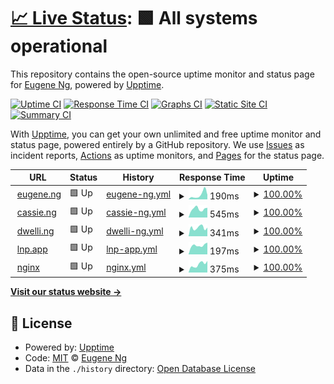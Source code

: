 # [📈 Live Status](https://eugeneyng.github.io/upptime): <!--live status--> **🟩 All systems operational**

This repository contains the open-source uptime monitor and status page for [Eugene Ng](https://eugeneyng.github.io/upptime), powered by [Upptime](https://github.com/upptime/upptime).

[![Uptime CI](https://github.com/eugeneyng/upptime/workflows/Uptime%20CI/badge.svg)](https://github.com/eugeneyng/upptime/actions?query=workflow%3A%22Uptime+CI%22)
[![Response Time CI](https://github.com/eugeneyng/upptime/workflows/Response%20Time%20CI/badge.svg)](https://github.com/eugeneyng/upptime/actions?query=workflow%3A%22Response+Time+CI%22)
[![Graphs CI](https://github.com/eugeneyng/upptime/workflows/Graphs%20CI/badge.svg)](https://github.com/eugeneyng/upptime/actions?query=workflow%3A%22Graphs+CI%22)
[![Static Site CI](https://github.com/eugeneyng/upptime/workflows/Static%20Site%20CI/badge.svg)](https://github.com/eugeneyng/upptime/actions?query=workflow%3A%22Static+Site+CI%22)
[![Summary CI](https://github.com/eugeneyng/upptime/workflows/Summary%20CI/badge.svg)](https://github.com/eugeneyng/upptime/actions?query=workflow%3A%22Summary+CI%22)

With [Upptime](https://upptime.js.org), you can get your own unlimited and free uptime monitor and status page, powered entirely by a GitHub repository. We use [Issues](https://github.com/eugeneyng/upptime/issues) as incident reports, [Actions](https://github.com/eugeneyng/upptime/actions) as uptime monitors, and [Pages](https://eugeneyng.github.io/upptime) for the status page.

<!--start: status pages-->
<!-- This summary is generated by Upptime (https://github.com/upptime/upptime) -->
<!-- Do not edit this manually, your changes will be overwritten -->
<!-- prettier-ignore -->
| URL | Status | History | Response Time | Uptime |
| --- | ------ | ------- | ------------- | ------ |
| <img alt="" src="https://icons.duckduckgo.com/ip3/eugeneyng.github.io.ico" height="13"> [eugene.ng](https://eugeneyng.github.io/) | 🟩 Up | [eugene-ng.yml](https://github.com/eugeneyng/upptime/commits/HEAD/history/eugene-ng.yml) | <details><summary><img alt="Response time graph" src="./graphs/eugene-ng/response-time-week.png" height="20"> 190ms</summary><br><a href="https://eugeneyng.github.io/upptime/history/eugene-ng"><img alt="Response time 107" src="https://img.shields.io/endpoint?url=https%3A%2F%2Fraw.githubusercontent.com%2Feugeneyng%2Fupptime%2FHEAD%2Fapi%2Feugene-ng%2Fresponse-time.json"></a><br><a href="https://eugeneyng.github.io/upptime/history/eugene-ng"><img alt="24-hour response time 193" src="https://img.shields.io/endpoint?url=https%3A%2F%2Fraw.githubusercontent.com%2Feugeneyng%2Fupptime%2FHEAD%2Fapi%2Feugene-ng%2Fresponse-time-day.json"></a><br><a href="https://eugeneyng.github.io/upptime/history/eugene-ng"><img alt="7-day response time 190" src="https://img.shields.io/endpoint?url=https%3A%2F%2Fraw.githubusercontent.com%2Feugeneyng%2Fupptime%2FHEAD%2Fapi%2Feugene-ng%2Fresponse-time-week.json"></a><br><a href="https://eugeneyng.github.io/upptime/history/eugene-ng"><img alt="30-day response time 132" src="https://img.shields.io/endpoint?url=https%3A%2F%2Fraw.githubusercontent.com%2Feugeneyng%2Fupptime%2FHEAD%2Fapi%2Feugene-ng%2Fresponse-time-month.json"></a><br><a href="https://eugeneyng.github.io/upptime/history/eugene-ng"><img alt="1-year response time 108" src="https://img.shields.io/endpoint?url=https%3A%2F%2Fraw.githubusercontent.com%2Feugeneyng%2Fupptime%2FHEAD%2Fapi%2Feugene-ng%2Fresponse-time-year.json"></a></details> | <details><summary><a href="https://eugeneyng.github.io/upptime/history/eugene-ng">100.00%</a></summary><a href="https://eugeneyng.github.io/upptime/history/eugene-ng"><img alt="All-time uptime 100.00%" src="https://img.shields.io/endpoint?url=https%3A%2F%2Fraw.githubusercontent.com%2Feugeneyng%2Fupptime%2FHEAD%2Fapi%2Feugene-ng%2Fuptime.json"></a><br><a href="https://eugeneyng.github.io/upptime/history/eugene-ng"><img alt="24-hour uptime 100.00%" src="https://img.shields.io/endpoint?url=https%3A%2F%2Fraw.githubusercontent.com%2Feugeneyng%2Fupptime%2FHEAD%2Fapi%2Feugene-ng%2Fuptime-day.json"></a><br><a href="https://eugeneyng.github.io/upptime/history/eugene-ng"><img alt="7-day uptime 100.00%" src="https://img.shields.io/endpoint?url=https%3A%2F%2Fraw.githubusercontent.com%2Feugeneyng%2Fupptime%2FHEAD%2Fapi%2Feugene-ng%2Fuptime-week.json"></a><br><a href="https://eugeneyng.github.io/upptime/history/eugene-ng"><img alt="30-day uptime 100.00%" src="https://img.shields.io/endpoint?url=https%3A%2F%2Fraw.githubusercontent.com%2Feugeneyng%2Fupptime%2FHEAD%2Fapi%2Feugene-ng%2Fuptime-month.json"></a><br><a href="https://eugeneyng.github.io/upptime/history/eugene-ng"><img alt="1-year uptime 100.00%" src="https://img.shields.io/endpoint?url=https%3A%2F%2Fraw.githubusercontent.com%2Feugeneyng%2Fupptime%2FHEAD%2Fapi%2Feugene-ng%2Fuptime-year.json"></a></details>
| <img alt="" src="https://icons.duckduckgo.com/ip3/cassie.ng.ico" height="13"> [cassie.ng](https://cassie.ng) | 🟩 Up | [cassie-ng.yml](https://github.com/eugeneyng/upptime/commits/HEAD/history/cassie-ng.yml) | <details><summary><img alt="Response time graph" src="./graphs/cassie-ng/response-time-week.png" height="20"> 545ms</summary><br><a href="https://eugeneyng.github.io/upptime/history/cassie-ng"><img alt="Response time 596" src="https://img.shields.io/endpoint?url=https%3A%2F%2Fraw.githubusercontent.com%2Feugeneyng%2Fupptime%2FHEAD%2Fapi%2Fcassie-ng%2Fresponse-time.json"></a><br><a href="https://eugeneyng.github.io/upptime/history/cassie-ng"><img alt="24-hour response time 873" src="https://img.shields.io/endpoint?url=https%3A%2F%2Fraw.githubusercontent.com%2Feugeneyng%2Fupptime%2FHEAD%2Fapi%2Fcassie-ng%2Fresponse-time-day.json"></a><br><a href="https://eugeneyng.github.io/upptime/history/cassie-ng"><img alt="7-day response time 545" src="https://img.shields.io/endpoint?url=https%3A%2F%2Fraw.githubusercontent.com%2Feugeneyng%2Fupptime%2FHEAD%2Fapi%2Fcassie-ng%2Fresponse-time-week.json"></a><br><a href="https://eugeneyng.github.io/upptime/history/cassie-ng"><img alt="30-day response time 610" src="https://img.shields.io/endpoint?url=https%3A%2F%2Fraw.githubusercontent.com%2Feugeneyng%2Fupptime%2FHEAD%2Fapi%2Fcassie-ng%2Fresponse-time-month.json"></a><br><a href="https://eugeneyng.github.io/upptime/history/cassie-ng"><img alt="1-year response time 596" src="https://img.shields.io/endpoint?url=https%3A%2F%2Fraw.githubusercontent.com%2Feugeneyng%2Fupptime%2FHEAD%2Fapi%2Fcassie-ng%2Fresponse-time-year.json"></a></details> | <details><summary><a href="https://eugeneyng.github.io/upptime/history/cassie-ng">100.00%</a></summary><a href="https://eugeneyng.github.io/upptime/history/cassie-ng"><img alt="All-time uptime 99.99%" src="https://img.shields.io/endpoint?url=https%3A%2F%2Fraw.githubusercontent.com%2Feugeneyng%2Fupptime%2FHEAD%2Fapi%2Fcassie-ng%2Fuptime.json"></a><br><a href="https://eugeneyng.github.io/upptime/history/cassie-ng"><img alt="24-hour uptime 100.00%" src="https://img.shields.io/endpoint?url=https%3A%2F%2Fraw.githubusercontent.com%2Feugeneyng%2Fupptime%2FHEAD%2Fapi%2Fcassie-ng%2Fuptime-day.json"></a><br><a href="https://eugeneyng.github.io/upptime/history/cassie-ng"><img alt="7-day uptime 100.00%" src="https://img.shields.io/endpoint?url=https%3A%2F%2Fraw.githubusercontent.com%2Feugeneyng%2Fupptime%2FHEAD%2Fapi%2Fcassie-ng%2Fuptime-week.json"></a><br><a href="https://eugeneyng.github.io/upptime/history/cassie-ng"><img alt="30-day uptime 100.00%" src="https://img.shields.io/endpoint?url=https%3A%2F%2Fraw.githubusercontent.com%2Feugeneyng%2Fupptime%2FHEAD%2Fapi%2Fcassie-ng%2Fuptime-month.json"></a><br><a href="https://eugeneyng.github.io/upptime/history/cassie-ng"><img alt="1-year uptime 99.99%" src="https://img.shields.io/endpoint?url=https%3A%2F%2Fraw.githubusercontent.com%2Feugeneyng%2Fupptime%2FHEAD%2Fapi%2Fcassie-ng%2Fuptime-year.json"></a></details>
| <img alt="" src="https://icons.duckduckgo.com/ip3/dwelli.ng.ico" height="13"> [dwelli.ng](https://dwelli.ng) | 🟩 Up | [dwelli-ng.yml](https://github.com/eugeneyng/upptime/commits/HEAD/history/dwelli-ng.yml) | <details><summary><img alt="Response time graph" src="./graphs/dwelli-ng/response-time-week.png" height="20"> 341ms</summary><br><a href="https://eugeneyng.github.io/upptime/history/dwelli-ng"><img alt="Response time 370" src="https://img.shields.io/endpoint?url=https%3A%2F%2Fraw.githubusercontent.com%2Feugeneyng%2Fupptime%2FHEAD%2Fapi%2Fdwelli-ng%2Fresponse-time.json"></a><br><a href="https://eugeneyng.github.io/upptime/history/dwelli-ng"><img alt="24-hour response time 420" src="https://img.shields.io/endpoint?url=https%3A%2F%2Fraw.githubusercontent.com%2Feugeneyng%2Fupptime%2FHEAD%2Fapi%2Fdwelli-ng%2Fresponse-time-day.json"></a><br><a href="https://eugeneyng.github.io/upptime/history/dwelli-ng"><img alt="7-day response time 341" src="https://img.shields.io/endpoint?url=https%3A%2F%2Fraw.githubusercontent.com%2Feugeneyng%2Fupptime%2FHEAD%2Fapi%2Fdwelli-ng%2Fresponse-time-week.json"></a><br><a href="https://eugeneyng.github.io/upptime/history/dwelli-ng"><img alt="30-day response time 364" src="https://img.shields.io/endpoint?url=https%3A%2F%2Fraw.githubusercontent.com%2Feugeneyng%2Fupptime%2FHEAD%2Fapi%2Fdwelli-ng%2Fresponse-time-month.json"></a><br><a href="https://eugeneyng.github.io/upptime/history/dwelli-ng"><img alt="1-year response time 372" src="https://img.shields.io/endpoint?url=https%3A%2F%2Fraw.githubusercontent.com%2Feugeneyng%2Fupptime%2FHEAD%2Fapi%2Fdwelli-ng%2Fresponse-time-year.json"></a></details> | <details><summary><a href="https://eugeneyng.github.io/upptime/history/dwelli-ng">100.00%</a></summary><a href="https://eugeneyng.github.io/upptime/history/dwelli-ng"><img alt="All-time uptime 99.27%" src="https://img.shields.io/endpoint?url=https%3A%2F%2Fraw.githubusercontent.com%2Feugeneyng%2Fupptime%2FHEAD%2Fapi%2Fdwelli-ng%2Fuptime.json"></a><br><a href="https://eugeneyng.github.io/upptime/history/dwelli-ng"><img alt="24-hour uptime 100.00%" src="https://img.shields.io/endpoint?url=https%3A%2F%2Fraw.githubusercontent.com%2Feugeneyng%2Fupptime%2FHEAD%2Fapi%2Fdwelli-ng%2Fuptime-day.json"></a><br><a href="https://eugeneyng.github.io/upptime/history/dwelli-ng"><img alt="7-day uptime 100.00%" src="https://img.shields.io/endpoint?url=https%3A%2F%2Fraw.githubusercontent.com%2Feugeneyng%2Fupptime%2FHEAD%2Fapi%2Fdwelli-ng%2Fuptime-week.json"></a><br><a href="https://eugeneyng.github.io/upptime/history/dwelli-ng"><img alt="30-day uptime 100.00%" src="https://img.shields.io/endpoint?url=https%3A%2F%2Fraw.githubusercontent.com%2Feugeneyng%2Fupptime%2FHEAD%2Fapi%2Fdwelli-ng%2Fuptime-month.json"></a><br><a href="https://eugeneyng.github.io/upptime/history/dwelli-ng"><img alt="1-year uptime 99.14%" src="https://img.shields.io/endpoint?url=https%3A%2F%2Fraw.githubusercontent.com%2Feugeneyng%2Fupptime%2FHEAD%2Fapi%2Fdwelli-ng%2Fuptime-year.json"></a></details>
| <img alt="" src="https://icons.duckduckgo.com/ip3/lnp.app.ico" height="13"> [lnp.app](https://lnp.app) | 🟩 Up | [lnp-app.yml](https://github.com/eugeneyng/upptime/commits/HEAD/history/lnp-app.yml) | <details><summary><img alt="Response time graph" src="./graphs/lnp-app/response-time-week.png" height="20"> 197ms</summary><br><a href="https://eugeneyng.github.io/upptime/history/lnp-app"><img alt="Response time 181" src="https://img.shields.io/endpoint?url=https%3A%2F%2Fraw.githubusercontent.com%2Feugeneyng%2Fupptime%2FHEAD%2Fapi%2Flnp-app%2Fresponse-time.json"></a><br><a href="https://eugeneyng.github.io/upptime/history/lnp-app"><img alt="24-hour response time 277" src="https://img.shields.io/endpoint?url=https%3A%2F%2Fraw.githubusercontent.com%2Feugeneyng%2Fupptime%2FHEAD%2Fapi%2Flnp-app%2Fresponse-time-day.json"></a><br><a href="https://eugeneyng.github.io/upptime/history/lnp-app"><img alt="7-day response time 197" src="https://img.shields.io/endpoint?url=https%3A%2F%2Fraw.githubusercontent.com%2Feugeneyng%2Fupptime%2FHEAD%2Fapi%2Flnp-app%2Fresponse-time-week.json"></a><br><a href="https://eugeneyng.github.io/upptime/history/lnp-app"><img alt="30-day response time 208" src="https://img.shields.io/endpoint?url=https%3A%2F%2Fraw.githubusercontent.com%2Feugeneyng%2Fupptime%2FHEAD%2Fapi%2Flnp-app%2Fresponse-time-month.json"></a><br><a href="https://eugeneyng.github.io/upptime/history/lnp-app"><img alt="1-year response time 180" src="https://img.shields.io/endpoint?url=https%3A%2F%2Fraw.githubusercontent.com%2Feugeneyng%2Fupptime%2FHEAD%2Fapi%2Flnp-app%2Fresponse-time-year.json"></a></details> | <details><summary><a href="https://eugeneyng.github.io/upptime/history/lnp-app">100.00%</a></summary><a href="https://eugeneyng.github.io/upptime/history/lnp-app"><img alt="All-time uptime 99.06%" src="https://img.shields.io/endpoint?url=https%3A%2F%2Fraw.githubusercontent.com%2Feugeneyng%2Fupptime%2FHEAD%2Fapi%2Flnp-app%2Fuptime.json"></a><br><a href="https://eugeneyng.github.io/upptime/history/lnp-app"><img alt="24-hour uptime 100.00%" src="https://img.shields.io/endpoint?url=https%3A%2F%2Fraw.githubusercontent.com%2Feugeneyng%2Fupptime%2FHEAD%2Fapi%2Flnp-app%2Fuptime-day.json"></a><br><a href="https://eugeneyng.github.io/upptime/history/lnp-app"><img alt="7-day uptime 100.00%" src="https://img.shields.io/endpoint?url=https%3A%2F%2Fraw.githubusercontent.com%2Feugeneyng%2Fupptime%2FHEAD%2Fapi%2Flnp-app%2Fuptime-week.json"></a><br><a href="https://eugeneyng.github.io/upptime/history/lnp-app"><img alt="30-day uptime 100.00%" src="https://img.shields.io/endpoint?url=https%3A%2F%2Fraw.githubusercontent.com%2Feugeneyng%2Fupptime%2FHEAD%2Fapi%2Flnp-app%2Fuptime-month.json"></a><br><a href="https://eugeneyng.github.io/upptime/history/lnp-app"><img alt="1-year uptime 97.85%" src="https://img.shields.io/endpoint?url=https%3A%2F%2Fraw.githubusercontent.com%2Feugeneyng%2Fupptime%2FHEAD%2Fapi%2Flnp-app%2Fuptime-year.json"></a></details>
| <img alt="" src="https://icons.duckduckgo.com/ip3/nginx.eugene.ng.ico" height="13"> [nginx](https://nginx.eugene.ng) | 🟩 Up | [nginx.yml](https://github.com/eugeneyng/upptime/commits/HEAD/history/nginx.yml) | <details><summary><img alt="Response time graph" src="./graphs/nginx/response-time-week.png" height="20"> 375ms</summary><br><a href="https://eugeneyng.github.io/upptime/history/nginx"><img alt="Response time 416" src="https://img.shields.io/endpoint?url=https%3A%2F%2Fraw.githubusercontent.com%2Feugeneyng%2Fupptime%2FHEAD%2Fapi%2Fnginx%2Fresponse-time.json"></a><br><a href="https://eugeneyng.github.io/upptime/history/nginx"><img alt="24-hour response time 618" src="https://img.shields.io/endpoint?url=https%3A%2F%2Fraw.githubusercontent.com%2Feugeneyng%2Fupptime%2FHEAD%2Fapi%2Fnginx%2Fresponse-time-day.json"></a><br><a href="https://eugeneyng.github.io/upptime/history/nginx"><img alt="7-day response time 375" src="https://img.shields.io/endpoint?url=https%3A%2F%2Fraw.githubusercontent.com%2Feugeneyng%2Fupptime%2FHEAD%2Fapi%2Fnginx%2Fresponse-time-week.json"></a><br><a href="https://eugeneyng.github.io/upptime/history/nginx"><img alt="30-day response time 511" src="https://img.shields.io/endpoint?url=https%3A%2F%2Fraw.githubusercontent.com%2Feugeneyng%2Fupptime%2FHEAD%2Fapi%2Fnginx%2Fresponse-time-month.json"></a><br><a href="https://eugeneyng.github.io/upptime/history/nginx"><img alt="1-year response time 402" src="https://img.shields.io/endpoint?url=https%3A%2F%2Fraw.githubusercontent.com%2Feugeneyng%2Fupptime%2FHEAD%2Fapi%2Fnginx%2Fresponse-time-year.json"></a></details> | <details><summary><a href="https://eugeneyng.github.io/upptime/history/nginx">100.00%</a></summary><a href="https://eugeneyng.github.io/upptime/history/nginx"><img alt="All-time uptime 98.34%" src="https://img.shields.io/endpoint?url=https%3A%2F%2Fraw.githubusercontent.com%2Feugeneyng%2Fupptime%2FHEAD%2Fapi%2Fnginx%2Fuptime.json"></a><br><a href="https://eugeneyng.github.io/upptime/history/nginx"><img alt="24-hour uptime 100.00%" src="https://img.shields.io/endpoint?url=https%3A%2F%2Fraw.githubusercontent.com%2Feugeneyng%2Fupptime%2FHEAD%2Fapi%2Fnginx%2Fuptime-day.json"></a><br><a href="https://eugeneyng.github.io/upptime/history/nginx"><img alt="7-day uptime 100.00%" src="https://img.shields.io/endpoint?url=https%3A%2F%2Fraw.githubusercontent.com%2Feugeneyng%2Fupptime%2FHEAD%2Fapi%2Fnginx%2Fuptime-week.json"></a><br><a href="https://eugeneyng.github.io/upptime/history/nginx"><img alt="30-day uptime 98.89%" src="https://img.shields.io/endpoint?url=https%3A%2F%2Fraw.githubusercontent.com%2Feugeneyng%2Fupptime%2FHEAD%2Fapi%2Fnginx%2Fuptime-month.json"></a><br><a href="https://eugeneyng.github.io/upptime/history/nginx"><img alt="1-year uptime 96.04%" src="https://img.shields.io/endpoint?url=https%3A%2F%2Fraw.githubusercontent.com%2Feugeneyng%2Fupptime%2FHEAD%2Fapi%2Fnginx%2Fuptime-year.json"></a></details>

<!--end: status pages-->

[**Visit our status website →**](https://eugeneyng.github.io/upptime)

## 📄 License

- Powered by: [Upptime](https://github.com/upptime/upptime)
- Code: [MIT](./LICENSE) © [Eugene Ng](https://eugeneyng.github.io/upptime)
- Data in the `./history` directory: [Open Database License](https://opendatacommons.org/licenses/odbl/1-0/)

